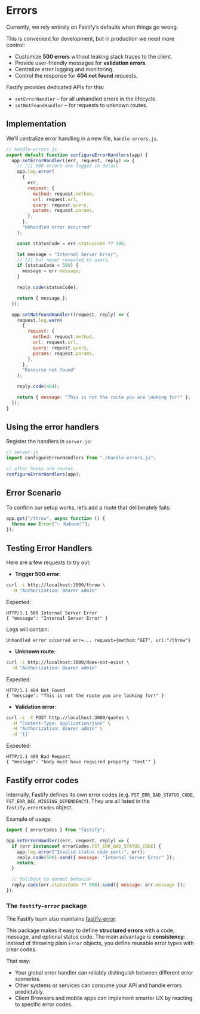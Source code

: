 # Errors

Currently, we rely entirely on Fastify’s defaults when things go wrong.

This is convenient for development, but in production we need more control:
* Customize **500 errors** without leaking stack traces to the client.
* Provide user-friendly messages for **validation errors**.
* Centralize error logging and monitoring.
* Control the response for **404 not found** requests.

Fastify provides dedicated APIs for this:

* `setErrorHandler` – for all unhandled errors in the lifecycle.
* `setNotFoundHandler` – for requests to unknown routes.

## Implementation

We’ll centralize error handling in a new file, `handle-errors.js`.

```js
// handle-errors.js
export default function configureErrorHandlers(app) {
  app.setErrorHandler((err, request, reply) => {
    // [1] 500 errors are logged in detail
    app.log.error(
      {
        err,
        request: {
          method: request.method,
          url: request.url,
          query: request.query,
          params: request.params,
        },
      },
      "Unhandled error occurred"
    );

    const statusCode = err.statusCode ?? 500;

    let message = "Internal Server Error";
    // [2] but never revealed to users.
    if (statusCode < 500) {
      message = err.message;
    }

    reply.code(statusCode);

    return { message };
  });

  app.setNotFoundHandler((request, reply) => {
    request.log.warn(
      {
        request: {
          method: request.method,
          url: request.url,
          query: request.query,
          params: request.params,
        },
      },
      "Resource not found"
    );

    reply.code(404);

    return { message: "This is not the route you are looking for!" };
  });
}
```

## Using the error handlers

Register the handlers in `server.js`:

```js
// server.js
import configureErrorHandlers from "./handle-errors.js";

// after hooks and routes
configureErrorHandlers(app);
```

## Error Scenario

To confirm our setup works, let’s add a route that deliberately fails:

```js
app.get("/throw", async function () {
  throw new Error("💥 Kaboom!");
});
```

## Testing Error Handlers

Here are a few requests to try out:

* **Trigger 500 error**:

```bash
curl -i http://localhost:3000/throw \
  -H "Authorization: Bearer admin"
```

Expected:

```
HTTP/1.1 500 Internal Server Error
{ "message": "Internal Server Error" }
```

Logs will contain:

```
Unhandled error occurred err=... request={method:"GET", url:"/throw"} 
```

* **Unknown route**:

```bash
curl -i http://localhost:3000/does-not-exist \
  -H "Authorization: Bearer admin"
```

Expected:

```
HTTP/1.1 404 Not Found
{ "message": "This is not the route you are looking for!" }
```

* **Validation error**:

```bash
curl -i -X POST http://localhost:3000/quotes \
  -H "Content-Type: application/json" \
  -H "Authorization: Bearer admin" \
  -d '{}'
```

Expected:

```
HTTP/1.1 400 Bad Request
{ "message": "body must have required property 'text'" }
```

## Fastify error codes

Internally, Fastify defines its own error codes
(e.g. `FST_ERR_BAD_STATUS_CODE`, `FST_ERR_DEC_MISSING_DEPENDENCY`).
They are all listed in the `fastify.errorCodes` object.

Example of usage:

```js
import { errorCodes } from "fastify";

app.setErrorHandler((err, request, reply) => {
  if (err instanceof errorCodes.FST_ERR_BAD_STATUS_CODE) {
    app.log.error("Invalid status code sent:", err);
    reply.code(500).send({ message: "Internal Server Error" });
    return;
  }

  // fallback to normal behavior
  reply.code(err.statusCode ?? 500).send({ message: err.message });
});
```

### The `fastify-error` package

The Fastify team also maintains [fastify-error](https://github.com/fastify/fastify-error).

This package makes it easy to define **structured errors** with a 
code, message, and optional status code. The main advantage 
is **consistency**: instead of throwing plain `Error` 
objects, you define reusable error types with clear codes.

That way:

* Your global error handler can reliably distinguish between different error scenarios.
* Other systems or services can consume your API and handle errors predictably.
* Client Browsers and mobile apps can implement smarter UX by reacting to 
  specific error codes.
